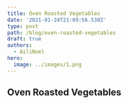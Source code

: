 ```yaml
---
title: Oven Roasted Vegetables
date: '2021-01-24T21:09:56.530Z'
type: post
path: /blog/oven-roasted-vegetables
draft: true
authors:
  - AiliNoel
hero:
  image: ../images/1.png
---
```

## Oven Roasted Vegetables
